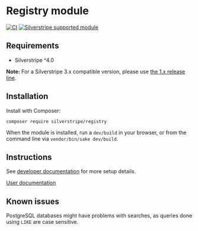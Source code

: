 # Registry module

[![CI](https://github.com/silverstripe/silverstripe-registry/actions/workflows/ci.yml/badge.svg)](https://github.com/silverstripe/silverstripe-registry/actions/workflows/ci.yml)
[![Silverstripe supported module](https://img.shields.io/badge/silverstripe-supported-0071C4.svg)](https://www.silverstripe.org/software/addons/silverstripe-commercially-supported-module-list/)

## Requirements

 * Silverstripe ^4.0

**Note:** For a Silverstripe 3.x compatible version, please use [the 1.x release line](https://github.com/silverstripe/silverstripe-registry/tree/1.0).

## Installation

Install with Composer:

```
composer require silverstripe/registry
```

When the module is installed, run a `dev/build` in your browser, or from the command line via `vendor/bin/sake dev/build`.

## Instructions

See [developer documentation](docs/en/index.md) for more setup details.

[User documentation](docs/en/userguide/index.md)

## Known issues

PostgreSQL databases might have problems with searches, as queries done using `LIKE` are case sensitive.

